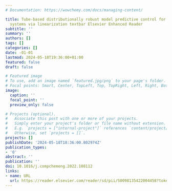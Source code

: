 ```yaml
---
# Documentation: https://wowchemy.com/docs/managing-content/

title: Tube-based distributionally robust model predictive control for nonlinear process
  systems via linearization textbar Elsevier Enhanced Reader
subtitle: ''
summary: ''
authors: []
tags: []
categories: []
date: -01-01
lastmod: 2024-05-18T19:36:00+01:00
featured: false
draft: false

# Featured image
# To use, add an image named `featured.jpg/png` to your page's folder.
# Focal points: Smart, Center, TopLeft, Top, TopRight, Left, Right, BottomLeft, Bottom, BottomRight.
image:
  caption: ''
  focal_point: ''
  preview_only: false

# Projects (optional).
#   Associate this post with one or more of your projects.
#   Simply enter your project's folder or file name without extension.
#   E.g. `projects = ["internal-project"]` references `content/project/deep-learning/index.md`.
#   Otherwise, set `projects = []`.
projects: []
publishDate: '2024-05-18T18:36:00.802974Z'
publication_types:
- '0'
abstract: ''
publication: ''
doi: 10.1016/j.compchemeng.2022.108112
links:
- name: URL
  url: https://reader.elsevier.com/reader/sd/pii/S0098135422004458?token=652EC156ECA72DE26D166177859369BC395284F9569F4302180F070AE6EA05E71D595E5543EB7C83DBC092E0823DF6F8&originRegion=eu-west-1&originCreation=20230516130601
---
```

